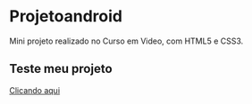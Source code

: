 # Projetoandroid
Mini projeto realizado no Curso em Video, com HTML5 e CSS3.

## Teste meu projeto

<a href="https://scnmatheus.github.io/projeto-cordel/projetinho/index.html">Clicando aqui</a>
